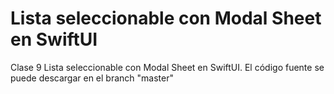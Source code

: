# Lista seleccionable con Modal Sheet en SwiftUI
Clase 9 Lista seleccionable con Modal Sheet en SwiftUI. El código fuente se puede descargar en el branch "master"
